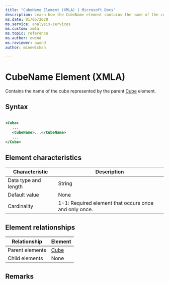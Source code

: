 ```yaml
---
title: "CubeName Element (XMLA) | Microsoft Docs"
description: Learn how the CubeName element contains the name of the cube represented by the parent Cube element.
ms.date: 01/05/2020
ms.service: analysis-services
ms.custom: xmla
ms.topic: reference
ms.author: owend
ms.reviewer: owend
author: minewiskan

---
```

# CubeName Element (XMLA)

  Contains the name of the cube represented by the parent [Cube](../xml-elements-properties/cube-element-olapinfo-xmla.md) element.  
  
## Syntax  
  
```xml  
  
<Cube>  
   ...  
   <CubeName>...</CubeName>  
   ...  
</Cube>  
```  
  
## Element characteristics  
  
|Characteristic|Description|  
|--------------------|-----------------|  
|Data type and length|String|  
|Default value|None|  
|Cardinality|1-1: Required element that occurs once and only once.|  
  
## Element relationships  
  
|Relationship|Element|  
|------------------|-------------|  
|Parent elements|[Cube](../xml-elements-properties/cube-element-olapinfo-xmla.md)|  
|Child elements|None|  
  
## Remarks  
  

